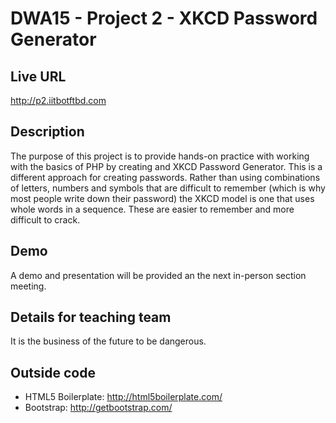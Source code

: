 # DWA15 - Project 2 - XKCD Password Generator

## Live URL
<http://p2.iitbotftbd.com>

## Description
The purpose of this project is to provide hands-on practice with working with the basics of PHP by creating and XKCD Password Generator.  This is a different approach for creating passwords.  Rather than using combinations of letters, numbers and symbols that are difficult to remember (which is why most people write down their password) the XKCD model is one that uses whole words in a sequence.  These are easier to remember and more difficult to crack.

## Demo
A demo and presentation will be provided an the next in-person section meeting.

## Details for teaching team
It is the business of the future to be dangerous.

## Outside code
* HTML5 Boilerplate: http://html5boilerplate.com/
* Bootstrap: http://getbootstrap.com/
